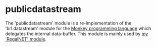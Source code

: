publicdatastream
================

The 'publicdatastream' module is a re-implementation of the 'brl.datastream' module for the [Monkey programming language](https://github.com/blitz-research/monkey) which delegates the internal data-buffer. This module is mainly used by [my 'RegalNET' module](https://bitbucket.org/ImmutableOctet/regalnet).
